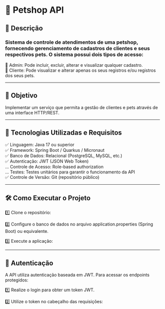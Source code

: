 # 🐾 Petshop API

## 📌 Descrição

### Sistema de controle de atendimentos de uma petshop, fornecendo gerenciamento de cadastros de clientes e seus respectivos pets. O sistema possui dois tipos de acesso:

🔹 Admin: Pode incluir, excluir, alterar e visualizar qualquer cadastro. <br>
🔹 Cliente: Pode visualizar e alterar apenas os seus registros e/ou registros dos seus pets.

---

## 🎯 Objetivo

Implementar um serviço que permita a gestão de clientes e pets através de uma interface HTTP/REST.

---

## 🚀 Tecnologias Utilizadas e Requisitos

✅ Linguagem: Java 17 ou superior <br>
✅ Framework: Spring Boot / Quarkus / Micronaut <br>
✅ Banco de Dados: Relacional (PostgreSQL, MySQL, etc.) <br>
✅ Autenticação: JWT (JSON Web Token) <br>
... Controle de Acesso: Role-based authorization <br>
... Testes: Testes unitários para garantir o funcionamento da API <br>
✅ Controle de Versão: Git (repositório público) <br>

---

## 🛠 Como Executar o Projeto

1️⃣ Clone o repositório:

2️⃣ Configure o banco de dados no arquivo application.properties (Spring Boot) ou equivalente.

3️⃣ Execute a aplicação:

---

## 🔑 Autenticação

A API utiliza autenticação baseada em JWT. Para acessar os endpoints protegidos:

1️⃣ Realize o login para obter um token JWT.

2️⃣ Utilize o token no cabeçalho das requisições:




